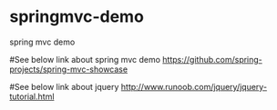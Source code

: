 # springmvc-demo
spring mvc demo

#See below link about spring mvc demo
https://github.com/spring-projects/spring-mvc-showcase

#See below link about jquery
http://www.runoob.com/jquery/jquery-tutorial.html

